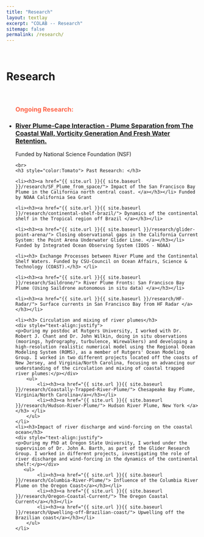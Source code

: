 ```yaml
---
title: "Research"
layout: textlay
excerpt: "COLAB -- Research"
sitemap: false
permalink: /research/
---
```



<br>

# Research


<ul>
	<br>
	<h3 style="color:Tomato">Ongoing Research:</h3>


  <li><h3><a href="{{ site.url }}{{ site.baseurl }}/research/NSF-River-Plume/"> River Plume-Cape Interaction - Plume Separation from The Coastal Wall, Vorticity Generation And Fresh Water Retention.</a></h3></li> Funded by National Science Foundation (NSF)

	<br>
	<h3 style="color:Tomato"> Past Research: </h3>

    <li><h3><a href="{{ site.url }}{{ site.baseurl }}/research/SF_Plume_from_space/"> Impact of the San Francisco Bay Plume in the California north central coast. </a></h3></li> Funded by NOAA California Sea Grant

	<li><h3><a href="{{ site.url }}{{ site.baseurl }}/research/continental-shelf-brazil/"> Dynamics of the continental shelf in the Tropical region off Brazil </a></h3></li>

    <li><h3><a href="{{ site.url }}{{ site.baseurl }}/research/glider-point-arena/"> Closing observational gaps in the California Current System: the Point Arena Underwater Glider Line. </a></h3></li> Funded by Integrated Ocean Observing System (IOOS - NOAA)

	<li><h3> Exchange Processes between River Plume and the Continental Shelf Waters. Funded by CSU-Council on Ocean Affairs, Science & Technology (COAST).</h3> </li>

	<li><h3><a href="{{ site.url }}{{ site.baseurl }}/research/Saildrone/"> River Plume Fronts: San Francisco Bay Plume (Using Saildrone autonomous in situ data) </a></h3></li>

	<li><h3><a href="{{ site.url }}{{ site.baseurl }}/research/HF-Radar/"> Surface currents in San Francisco Bay from HF Radar </a></h3></li>

	<li><h3> Circulation and mixing of river plumes</h3>
	<div style="text-align:justify">
	<p>During my postdoc at Rutgers University, I worked with Dr. Robert J. Chant and Dr. John Wilkin, doing in situ observations (moorings, hydrography, turbulence, Wirewalkers) and developing a high-resolution realistic numerical model using the Regional Ocean Modeling System (ROMS), as a member of Rutgers' Ocean Modeling Group. I worked in two different projects located off the coasts of New Jersey, and Virginia/North Carolina, focusing on advancing our understanding of the circulation and mixing of coastal trapped river plumes:</p></div>
        <ul>
            <li><h3><a href="{{ site.url }}{{ site.baseurl }}/research/Coastally-Trapped-River-Plume/"> Chesapeake Bay Plume, Virginia/North Carolina</a></h3></li>
            <li><h3><a href="{{ site.url }}{{ site.baseurl }}/research/Hudson-River-Plume/"> Hudson River Plume, New York </a></h3> </li>
        </ul>
    </li>
	<li><h3>Impact of river discharge and wind-forcing on the coastal ocean</h3>
	<div style="text-align:justify">
	<p>During my PhD at Oregon State University, I worked under the supervision of Dr. John A. Barth, as part of the Glider Research Group. I worked in different projects, investigating the role of river discharge and wind-forcing in the dynamics of the continental shelf:</p></div>
       <ul>
            <li><h3><a href="{{ site.url }}{{ site.baseurl }}/research/Columbia-River-Plume/"> Influence of the Columbia River Plume on the Oregon Coast</a></h3></li>
            <li><h3><a href="{{ site.url }}{{ site.baseurl }}/research/Oregon-Coastal-Current/"> The Oregon Coastal Current</a></h3></li>
			<li><h3><a href="{{ site.url }}{{ site.baseurl }}/research/Upwelling-off-Brazilian-coast/"> Upwelling off the Brazilian coast</a></h3></li>
        </ul>
    </li>
</ul>
